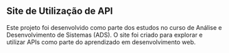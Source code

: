 ## Site de Utilização de API
Este projeto foi desenvolvido como parte dos estudos no curso de Análise e Desenvolvimento de Sistemas (ADS). O site foi criado para explorar e utilizar APIs como parte do aprendizado em desenvolvimento web.
